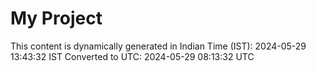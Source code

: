 # My Project

This content is dynamically generated in Indian Time (IST): 2024-05-29 13:43:32 IST
Converted to UTC: 2024-05-29 08:13:32 UTC

